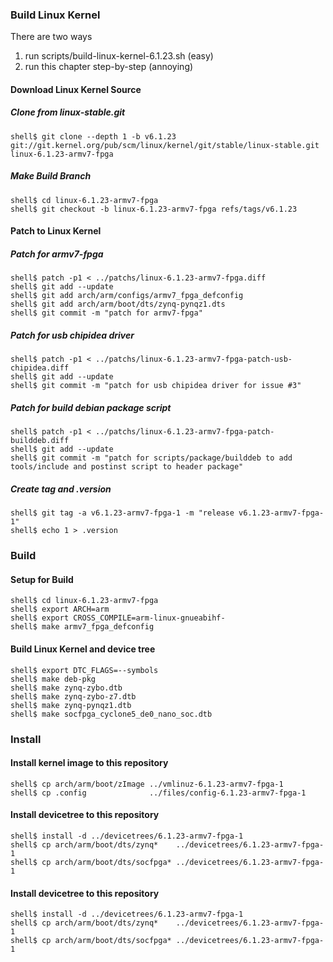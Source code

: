 ### Build Linux Kernel

There are two ways

1. run scripts/build-linux-kernel-6.1.23.sh (easy)
2. run this chapter step-by-step (annoying)

#### Download Linux Kernel Source

##### Clone from linux-stable.git

```console
shell$ git clone --depth 1 -b v6.1.23 git://git.kernel.org/pub/scm/linux/kernel/git/stable/linux-stable.git linux-6.1.23-armv7-fpga
```

##### Make Build Branch

```console
shell$ cd linux-6.1.23-armv7-fpga
shell$ git checkout -b linux-6.1.23-armv7-fpga refs/tags/v6.1.23
```

#### Patch to Linux Kernel

##### Patch for armv7-fpga

```console
shell$ patch -p1 < ../patchs/linux-6.1.23-armv7-fpga.diff
shell$ git add --update
shell$ git add arch/arm/configs/armv7_fpga_defconfig
shell$ git add arch/arm/boot/dts/zynq-pynqz1.dts
shell$ git commit -m "patch for armv7-fpga"
```

##### Patch for usb chipidea driver

```console
shell$ patch -p1 < ../patchs/linux-6.1.23-armv7-fpga-patch-usb-chipidea.diff
shell$ git add --update
shell$ git commit -m "patch for usb chipidea driver for issue #3"
```

##### Patch for build debian package script

```console
shell$ patch -p1 < ../patchs/linux-6.1.23-armv7-fpga-patch-builddeb.diff
shell$ git add --update
shell$ git commit -m "patch for scripts/package/builddeb to add tools/include and postinst script to header package"
```

##### Create tag and .version

```console
shell$ git tag -a v6.1.23-armv7-fpga-1 -m "release v6.1.23-armv7-fpga-1"
shell$ echo 1 > .version
```

### Build

#### Setup for Build 

````console
shell$ cd linux-6.1.23-armv7-fpga
shell$ export ARCH=arm
shell$ export CROSS_COMPILE=arm-linux-gnueabihf-
shell$ make armv7_fpga_defconfig
````

#### Build Linux Kernel and device tree

````console
shell$ export DTC_FLAGS=--symbols
shell$ make deb-pkg
shell$ make zynq-zybo.dtb
shell$ make zynq-zybo-z7.dtb
shell$ make zynq-pynqz1.dtb
shell$ make socfpga_cyclone5_de0_nano_soc.dtb
````

### Install

#### Install kernel image to this repository

```console
shell$ cp arch/arm/boot/zImage ../vmlinuz-6.1.23-armv7-fpga-1
shell$ cp .config              ../files/config-6.1.23-armv7-fpga-1
```

#### Install devicetree to this repository

```console
shell$ install -d ../devicetrees/6.1.23-armv7-fpga-1
shell$ cp arch/arm/boot/dts/zynq*    ../devicetrees/6.1.23-armv7-fpga-1
shell$ cp arch/arm/boot/dts/socfpga* ../devicetrees/6.1.23-armv7-fpga-1
```

#### Install devicetree to this repository

```console
shell$ install -d ../devicetrees/6.1.23-armv7-fpga-1
shell$ cp arch/arm/boot/dts/zynq*    ../devicetrees/6.1.23-armv7-fpga-1
shell$ cp arch/arm/boot/dts/socfpga* ../devicetrees/6.1.23-armv7-fpga-1
```


